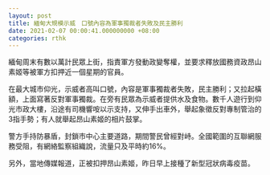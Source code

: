 ```yaml
---
layout: post
title: 緬甸大規模示威　口號內容為軍事獨裁者失敗及民主勝利
date: 2021-02-07 00:00:41.000000000 +08:00
categories: rthk
---
```


緬甸周末有數以萬計民眾上街，指責軍方發動政變奪權，並要求釋放國務資政昂山素姬等被軍方扣押近一個星期的官員。

在最大城市仰光，示威者高叫口號，內容是軍事獨裁者失敗，民主勝利；又拉起橫額，上面寫著反對軍事獨裁。在旁有民眾為示威者提供水及食物。數千人遊行到仰光市政大樓，沿途有司機響咹以示支持，又伸手出車外，舉起象徵反對專制管治的3指手勢；有人就舉起昂山素姬的相片鼓掌。

警方手持防暴盾，封鎖市中心主要道路，期間警民曾經對峙。全國範圍的互聯網服務受阻，有網絡監察組織說，流量只及平時約16%。

另外，當地傳媒報道，正被扣押昂山素姬，昨日早上接種了新型冠狀病毒疫苗。
